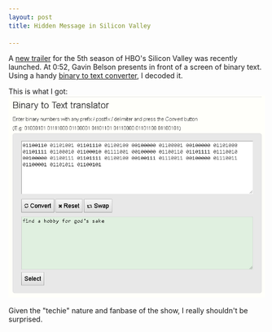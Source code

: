 ```yaml
---
layout: post
title: Hidden Message in Silicon Valley

---
```


A [new trailer](https://www.youtube.com/watch?v=3cZFPRrRN_g) for the 5th season of HBO's Silicon Valley was recently launched.  At 0:52, Gavin Belson presents in front of a screen of binary text.  Using a handy [binary to text converter](https://www.rapidtables.com/convert/number/binary-to-ascii.html), I decoded it.

This is what I got:  
<img src="/assets/img/hobby.PNG"/>

Given the "techie" nature and fanbase of the show, I really shouldn't be surprised.
